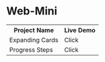 <h1> Web-Mini </h1>

<table>
    <tr>
      <th>Project Name</th>
      <th>Live Demo</th>
    </tr>
    <tr>
        <td>Expanding Cards</td>
        <td>Click <a href="https://expandingcards.netlify.app/"></a></td>
    </tr>
    <tr>
        <td>Progress Steps</td>
        <td>Click <a href="https://gifted-mirzakhani-5d5343.netlify.app/"></a></td>
    </tr>
</table>
                               
